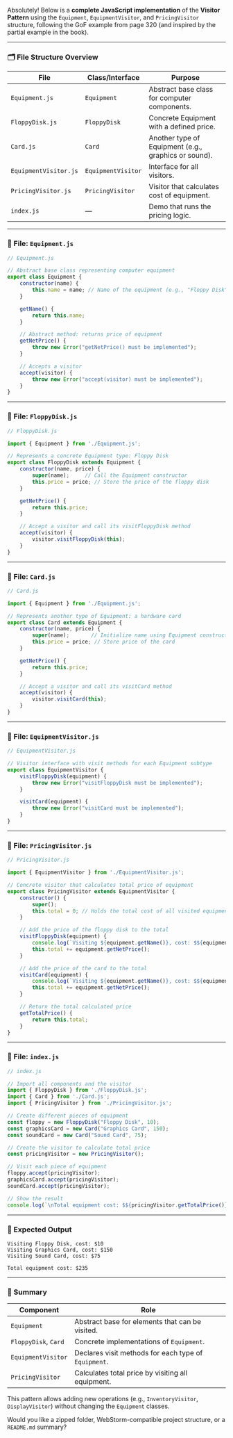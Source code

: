 Absolutely! Below is a **complete JavaScript implementation** of the **Visitor Pattern** using the `Equipment`, `EquipmentVisitor`, and `PricingVisitor` structure, following the GoF example from page 320 (and inspired by the partial example in the book).

---

### 🗂️ File Structure Overview

| File                  | Class/Interface    | Purpose                                              |
| --------------------- | ------------------ | ---------------------------------------------------- |
| `Equipment.js`        | `Equipment`        | Abstract base class for computer components.         |
| `FloppyDisk.js`       | `FloppyDisk`       | Concrete Equipment with a defined price.             |
| `Card.js`             | `Card`             | Another type of Equipment (e.g., graphics or sound). |
| `EquipmentVisitor.js` | `EquipmentVisitor` | Interface for all visitors.                          |
| `PricingVisitor.js`   | `PricingVisitor`   | Visitor that calculates cost of equipment.           |
| `index.js`            | —                  | Demo that runs the pricing logic.                    |

---

### 📄 File: `Equipment.js`

```js
// Equipment.js

// Abstract base class representing computer equipment
export class Equipment {
    constructor(name) {
        this.name = name; // Name of the equipment (e.g., "Floppy Disk")
    }

    getName() {
        return this.name;
    }

    // Abstract method: returns price of equipment
    getNetPrice() {
        throw new Error("getNetPrice() must be implemented");
    }

    // Accepts a visitor
    accept(visitor) {
        throw new Error("accept(visitor) must be implemented");
    }
}
```

---

### 📄 File: `FloppyDisk.js`

```js
// FloppyDisk.js

import { Equipment } from './Equipment.js';

// Represents a concrete Equipment type: Floppy Disk
export class FloppyDisk extends Equipment {
    constructor(name, price) {
        super(name);     // Call the Equipment constructor
        this.price = price; // Store the price of the floppy disk
    }

    getNetPrice() {
        return this.price;
    }

    // Accept a visitor and call its visitFloppyDisk method
    accept(visitor) {
        visitor.visitFloppyDisk(this);
    }
}
```

---

### 📄 File: `Card.js`

```js
// Card.js

import { Equipment } from './Equipment.js';

// Represents another type of Equipment: a hardware card
export class Card extends Equipment {
    constructor(name, price) {
        super(name);       // Initialize name using Equipment constructor
        this.price = price; // Store price of the card
    }

    getNetPrice() {
        return this.price;
    }

    // Accept a visitor and call its visitCard method
    accept(visitor) {
        visitor.visitCard(this);
    }
}
```

---

### 📄 File: `EquipmentVisitor.js`

```js
// EquipmentVisitor.js

// Visitor interface with visit methods for each Equipment subtype
export class EquipmentVisitor {
    visitFloppyDisk(equipment) {
        throw new Error("visitFloppyDisk must be implemented");
    }

    visitCard(equipment) {
        throw new Error("visitCard must be implemented");
    }
}
```

---

### 📄 File: `PricingVisitor.js`

```js
// PricingVisitor.js

import { EquipmentVisitor } from './EquipmentVisitor.js';

// Concrete visitor that calculates total price of equipment
export class PricingVisitor extends EquipmentVisitor {
    constructor() {
        super();
        this.total = 0; // Holds the total cost of all visited equipment
    }

    // Add the price of the floppy disk to the total
    visitFloppyDisk(equipment) {
        console.log(`Visiting ${equipment.getName()}, cost: $${equipment.getNetPrice()}`);
        this.total += equipment.getNetPrice();
    }

    // Add the price of the card to the total
    visitCard(equipment) {
        console.log(`Visiting ${equipment.getName()}, cost: $${equipment.getNetPrice()}`);
        this.total += equipment.getNetPrice();
    }

    // Return the total calculated price
    getTotalPrice() {
        return this.total;
    }
}
```

---

### 📄 File: `index.js`

```js
// index.js

// Import all components and the visitor
import { FloppyDisk } from './FloppyDisk.js';
import { Card } from './Card.js';
import { PricingVisitor } from './PricingVisitor.js';

// Create different pieces of equipment
const floppy = new FloppyDisk("Floppy Disk", 10);
const graphicsCard = new Card("Graphics Card", 150);
const soundCard = new Card("Sound Card", 75);

// Create the visitor to calculate total price
const pricingVisitor = new PricingVisitor();

// Visit each piece of equipment
floppy.accept(pricingVisitor);
graphicsCard.accept(pricingVisitor);
soundCard.accept(pricingVisitor);

// Show the result
console.log(`\nTotal equipment cost: $${pricingVisitor.getTotalPrice()}`);
```

---

### 🧪 Expected Output

```
Visiting Floppy Disk, cost: $10
Visiting Graphics Card, cost: $150
Visiting Sound Card, cost: $75

Total equipment cost: $235
```

---

### 📘 Summary

| Component            | Role                                                 |
| -------------------- | ---------------------------------------------------- |
| `Equipment`          | Abstract base for elements that can be visited.      |
| `FloppyDisk`, `Card` | Concrete implementations of `Equipment`.             |
| `EquipmentVisitor`   | Declares visit methods for each type of `Equipment`. |
| `PricingVisitor`     | Calculates total price by visiting all equipment.    |

This pattern allows adding new operations (e.g., `InventoryVisitor`, `DisplayVisitor`) without changing the `Equipment` classes.

Would you like a zipped folder, WebStorm-compatible project structure, or a `README.md` summary?


